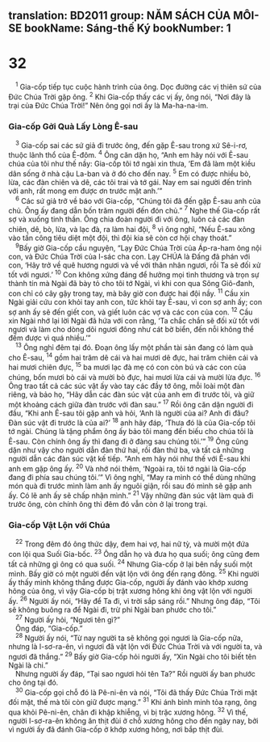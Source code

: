 translation: BD2011
group: NĂM SÁCH CỦA MÔI-SE
bookName: Sáng-thế Ký 
bookNumber: 1
-------

<div class="title"><h1>32</h1></div>
<span class="verse sa_32_1"> <sup>1</sup> Gia-cốp tiếp tục cuộc hành trình của ông. Dọc đường các vị thiên sứ của Ðức Chúa Trời gặp ông. </span>
<span class="verse sa_32_2"><sup>2</sup> Khi Gia-cốp thấy các vị ấy, ông nói, “Nơi đây là trại của Ðức Chúa Trời!” Nên ông gọi nơi ấy là Ma-ha-na-im. <br/></span>
<div class="title"><h3>Gia-cốp Gởi Quà Lấy Lòng Ê-sau</h3></div>
<span class="verse sa_32_3"> <sup>3</sup> Gia-cốp sai các sứ giả đi trước ông, đến gặp Ê-sau trong xứ Sê-i-rơ, thuộc lãnh thổ của Ê-đôm. </span>
<span class="verse sa_32_4"><sup>4</sup> Ông căn dặn họ, “Anh em hãy nói với Ê-sau chúa của tôi như thế nầy: Gia-cốp tôi tớ ngài xin thưa, ‘Em đã làm một kiều dân sống ở nhà cậu La-ban và ở đó cho đến nay. </span>
<span class="verse sa_32_5"><sup>5</sup> Em có được nhiều bò, lừa, các đàn chiên và dê, các tôi trai và tớ gái. Nay em sai người đến trình với anh, rất mong em được ơn trước mặt anh.’”<br/></span>
<span class="verse sa_32_6"> <sup>6</sup> Các sứ giả trở về báo với Gia-cốp, “Chúng tôi đã đến gặp Ê-sau anh của chủ. Ông ấy đang dẫn bốn trăm người đến đón chủ.” </span>
<span class="verse sa_32_7"><sup>7</sup> Nghe thế Gia-cốp rất sợ và xuống tinh thần. Ông chia đoàn người đi với ông, luôn cả các đàn chiên, dê, bò, lừa, và lạc đà, ra làm hai đội, </span>
<span class="verse sa_32_8"><sup>8</sup> vì ông nghĩ, “Nếu Ê-sau xông vào tấn công tiêu diệt một đội, thì đội kia sẽ còn cơ hội chạy thoát.”<br/></span>
<span class="verse sa_32_9"> <sup>9</sup>Bấy giờ Gia-cốp cầu nguyện, “Lạy Ðức Chúa Trời của Áp-ra-ham ông nội con, và Ðức Chúa Trời của I-sác cha con. Lạy CHÚA là Ðấng đã phán với con, ‘Hãy trở về quê hương ngươi và về với thân nhân ngươi, rồi Ta sẽ đối xử tốt với ngươi.’ </span>
<span class="verse sa_32_10"><sup>10</sup> Con không xứng đáng để hưởng mọi tình thương và trọn sự thành tín mà Ngài đã bày tỏ cho tôi tớ Ngài, vì khi con qua Sông Giô-đanh, con chỉ có cây gậy trong tay, mà bây giờ con được hai đội nầy. </span>
<span class="verse sa_32_11"><sup>11</sup> Cầu xin Ngài giải cứu con khỏi tay anh con, tức khỏi tay Ê-sau, vì con sợ anh ấy; con sợ anh ấy sẽ đến giết con, và giết luôn các vợ và các con của con. </span>
<span class="verse sa_32_12"><sup>12</sup> Cầu xin Ngài nhớ lại lời Ngài đã hứa với con rằng, ‘Ta chắc chắn sẽ đối xử tốt với ngươi và làm cho dòng dõi ngươi đông như cát bờ biển, đến nỗi không thể đếm được vì quá nhiều.’”<br/></span>
<span class="verse sa_32_13"> <sup>13</sup> Ông nghỉ đêm tại đó. Ðoạn ông lấy một phần tài sản đang có làm quà cho Ê-sau, </span>
<span class="verse sa_32_14"><sup>14</sup> gồm hai trăm dê cái và hai mươi dê đực, hai trăm chiên cái và hai mươi chiên đực, </span>
<span class="verse sa_32_15"><sup>15</sup> ba mươi lạc đà mẹ có con còn bú và các con của chúng, bốn mươi bò cái và mười bò đực, hai mươi lừa cái và mười lừa đực. </span>
<span class="verse sa_32_16"><sup>16</sup> Ông trao tất cả các súc vật ấy vào tay các đầy tớ ông, mỗi loài một đàn riêng, và bảo họ, “Hãy dẫn các đàn súc vật của anh em đi trước tôi, và giữ một khoảng cách giữa đàn trước với đàn sau.” </span>
<span class="verse sa_32_17"><sup>17</sup> Rồi ông căn dặn người đi đầu, “Khi anh Ê-sau tôi gặp anh và hỏi, ‘Anh là người của ai? Anh đi đâu? Ðàn súc vật đi trước là của ai?’ </span>
<span class="verse sa_32_18"><sup>18</sup> anh hãy đáp, ‘Thưa đó là của Gia-cốp tôi tớ ngài. Chúng là tặng phẩm ông ấy bảo tôi mang đến biếu cho chúa tôi là Ê-sau. Còn chính ông ấy thì đang đi ở đàng sau chúng tôi.’” </span>
<span class="verse sa_32_19"><sup>19</sup> Ông cũng dặn như vậy cho người dẫn đàn thứ hai, rồi đàn thứ ba, và tất cả những người dẫn các đàn súc vật kế tiếp. “Anh em hãy nói như thế với Ê-sau khi anh em gặp ông ấy. </span>
<span class="verse sa_32_20"><sup>20</sup> Và nhớ nói thêm, ‘Ngoài ra, tôi tớ ngài là Gia-cốp đang đi phía sau chúng tôi.’” Vì ông nghĩ, “May ra mình có thể dùng những món quà đi trước mình làm anh ấy nguôi giận, rồi sau đó mình sẽ gặp anh ấy. Có lẽ anh ấy sẽ chấp nhận mình.” </span>
<span class="verse sa_32_21"><sup>21</sup> Vậy những đàn súc vật làm quà đi trước ông, còn chính ông thì đêm đó vẫn còn ở lại trong trại.<br/></span>
<div class="title"><h3>Gia-cốp Vật Lộn với Chúa</h3></div>
<span class="verse sa_32_22"> <sup>22</sup> Trong đêm đó ông thức dậy, đem hai vợ, hai nữ tỳ, và mười một đứa con lội qua Suối Gia-bốc. </span>
<span class="verse sa_32_23"><sup>23</sup> Ông dẫn họ và đưa họ qua suối; ông cũng đem tất cả những gì ông có qua suối. </span>
<span class="verse sa_32_24"><sup>24</sup> Nhưng Gia-cốp ở lại bên nầy suối một mình. Bấy giờ có một người đến vật lộn với ông đến rạng đông. </span>
<span class="verse sa_32_25"><sup>25</sup> Khi người ấy thấy mình không thắng được Gia-cốp, người ấy đánh vào khớp xương hông của ông, vì vậy Gia-cốp bị trật xương hông khi ông vật lộn với người ấy. </span>
<span class="verse sa_32_26"><sup>26</sup> Người ấy nói, “Hãy để Ta đi, vì trời sắp sáng rồi.” Nhưng ông đáp, “Tôi sẽ không buông ra để Ngài đi, trừ phi Ngài ban phước cho tôi.”<br/></span>
<span class="verse sa_32_27"> <sup>27</sup> Người ấy hỏi, “Ngươi tên gì?”<br/> Ông đáp, “Gia-cốp.”<br/></span>
<span class="verse sa_32_28"> <sup>28</sup> Người ấy nói, “Từ nay người ta sẽ không gọi ngươi là Gia-cốp nữa, nhưng là I-sơ-ra-ên, vì ngươi đã vật lộn với Ðức Chúa Trời và với người ta, và ngươi đã thắng.” </span>
<span class="verse sa_32_29"><sup>29</sup> Bấy giờ Gia-cốp hỏi người ấy, “Xin Ngài cho tôi biết tên Ngài là chi.”<br/> Nhưng người ấy đáp, “Tại sao ngươi hỏi tên Ta?” Rồi người ấy ban phước cho ông tại đó. <br/></span>
<span class="verse sa_32_30"> <sup>30</sup> Gia-cốp gọi chỗ đó là Pê-ni-ên và nói, “Tôi đã thấy Ðức Chúa Trời mặt đối mặt, thế mà tôi còn giữ được mạng.” </span>
<span class="verse sa_32_31"><sup>31</sup> Khi ánh bình minh tỏa rạng, ông qua khỏi Pê-ni-ên, chân đi khập khiễng, vì bị trặc xương hông. </span>
<span class="verse sa_32_32"><sup>32</sup> Vì thế, người I-sơ-ra-ên không ăn thịt đùi ở chỗ xương hông cho đến ngày nay, bởi vì người ấy đã đánh Gia-cốp ở khớp xương hông, nơi bắp thịt đùi.<br/></span>
